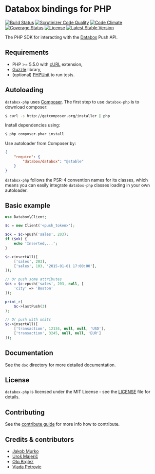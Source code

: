 # Databox bindings for PHP

[![Build Status](http://img.shields.io/travis/databox/databox-php.svg)](https://travis-ci.org/databox/databox-php)
[![Scrutinizer Code Quality](http://img.shields.io/scrutinizer/g/databox/databox-php.svg)](https://scrutinizer-ci.com/g/databox/databox-php/?branch=master)
[![Code Climate](http://img.shields.io/codeclimate/github/databox/databox-php.svg)](https://codeclimate.com/github/databox/databox-php)
[![Coverage Status](http://img.shields.io/coveralls/databox/databox-php.svg)](https://coveralls.io/github/databox/databox-php?branch=master)
[![License](http://img.shields.io/:license-mit-blue.svg)](http://databox.mit-license.org)
[![Latest Stable Version](https://poser.pugx.org/databox/databox/v/stable)](https://packagist.org/packages/databox/databox)


The PHP SDK for interacting with the [Databox](http://databox.com) Push API.

## Requirements

* PHP >= 5.5.0 with [cURL](http://php.net/manual/en/book.curl.php) extension,
* [Guzzle](https://github.com/guzzle/guzzle) library,
* (optional) [PHPUnit](https://phpunit.de/) to run tests.

## Autoloading

`databox-php` uses [Composer](http://getcomposer.org).
The first step to use `databox-php` is to download composer:

```bash
$ curl -s http://getcomposer.org/installer | php
```

Install dependencies using:
```bash
$ php composer.phar install
```

Use autoloader from Composer by:
```json
{
    "require": {
        "databox/databox": "@stable"
    }
}
```

`databox-php` follows the PSR-4 convention names for its classes, which means you can easily integrate `databox-php` classes loading in your own autoloader.

## Basic example

```php
use Databox\Client;

$c = new Client('<push_token>');

$ok = $c->push('sales', 203);
if ($ok) {
    echo 'Inserted,...';
}

$c->insertAll([
    ['sales', 203],
    ['sales', 103, '2015-01-01 17:00:00'],
]);

// Or push some attributes
$ok = $c->push('sales', 203, null, [
    'city' => 'Boston'
]);

print_r(
    $c->lastPush(3)
);

// Or push with units
$c->insertAll([
    ['transaction', 12134, null, null, 'USD'],
    ['transaction', 3245, null, null, 'EUR']
]);

```

## Documentation

See the `doc` directory for more detailed documentation.

## License

`databox-php` is licensed under the MIT License - see the [LICENSE](LICENSE) file for details.

## Contributing

See the [contribute guide](CONTRIBUTING.md) for more info how to contribute.

## Credits & contributors

- [Jakob Murko](http://github.com/sraka1)
- [Uroš Majerič](http://github.com/umajeric)
- [Oto Brglez](https://github.com/otobrglez)
- [Vlada Petrovic](https://github.com/vladapetrovic)
